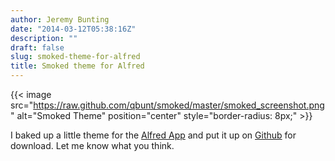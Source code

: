 ```yaml
---
author: Jeremy Bunting
date: "2014-03-12T05:38:16Z"
description: ""
draft: false
slug: smoked-theme-for-alfred
title: Smoked theme for Alfred
---
```


{{< image src="https://raw.github.com/qbunt/smoked/master/smoked_screenshot.png" alt="Smoked Theme" position="center" style="border-radius: 8px;" >}}

I baked up a little theme for the [Alfred App](http://www.alfredapp.com/) and put it up on [Github](https://github.com/qbunt/smoked) for download. Let me know what you think.

